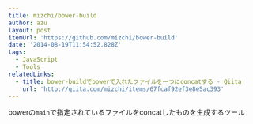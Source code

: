 ```yaml
---
title: mizchi/bower-build
author: azu
layout: post
itemUrl: 'https://github.com/mizchi/bower-build'
date: '2014-08-19T11:54:52.828Z'
tags:
  - JavaScript
  - Tools
relatedLinks:
  - title: bower-buildでbowerで入れたファイルを一つにconcatする - Qiita
    url: 'http://qiita.com/mizchi/items/67fcaf92ef3e8e5ac393'
---
```

bowerの`main`で指定されているファイルをconcatしたものを生成するツール

